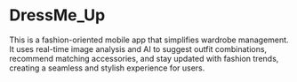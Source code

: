 # DressMe_Up
This is a fashion-oriented mobile app that simplifies wardrobe management. It uses real-time image analysis and AI to suggest outfit combinations, recommend matching accessories, and stay updated with fashion trends, creating a seamless and stylish experience for users.
